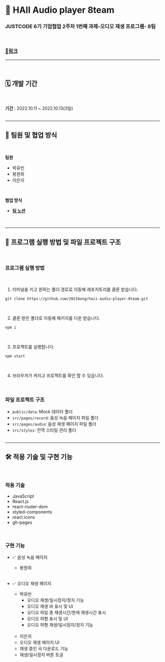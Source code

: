 # 💫 HAII Audio player 8team

### JUSTCODE 6기 기업협업 2주차 1번째 과제-오디오 재생 프로그램- 8팀

<br />

### **[📌링크](https://2021bong.github.io/haii-audio-player-8team/)**

---

<br />

## 🗓 개발 기간

<br />

**기간** : 2022.10.11 ~ 2022.10.13(3일)
<br />
<br />

---

## 🤹 팀원 및 협업 방식

<br />

**팀원**

- 박유빈
- 봉원희
- 이은지

<br />

**협업 방식**

- **[팀 노션](https://www.notion.so/wecode/aae6c129b9c448c0a0ded1c5fb783437?p=c2f52017627b4bd881575a29681a0415&pm=c)**

  <br />

---

## 🚧 프로그램 실행 방법 및 파일 프로젝트 구조

  <br />

### 프로그램 실행 방법

<br />

1.  터미널을 키고 원하는 폴더 경로로 이동해 레포지토리를 클론 받습니다.

```
git clone https://github.com/2021bong/haii-audio-player-8team.git
```

<br />

2.  클론 받은 폴더로 이동해 패키지를 다운 받습니다.

```
npm i
```

<br />

3.  프로젝트를 실행합니다.

```
npm start
```

<br />

4. 브라우저가 켜지고 프로젝트를 확인 할 수 있습니다.
   <br />
   <br />
   <br />

### 파일 프로젝트 구조

- `public/data`: Mock 데이터 폴더
- `src/pages/record`: 음성 녹음 페이지 파일 폴더
- `src/pages/audio`: 음성 재생 페이지 파일 폴더
- `src/styles`: 전역 스타일 관리 폴더
  <br />
  <br />

---

## 🛠 적용 기술 및 구현 기능

<br />

### 적용 기술

- JavaScript
- React.js
- react-router-dom
- styled-components
- react icons
- gh-pages

<br />

### 구현 기능

- ✅ 음성 녹음 페이지

  - 봉원희

  <br />

- ✅ 오디오 재생 페이지

  - 박유빈
    + 오디오 재생/일시정지/정지 기능
    + 오디오 재생 바 표시 및 UI
    + 오디오 파일 총 재생시간/현재 재생시간 표시
    + 오디오 파형 표시 및 UI
    + 오디오 파형 재생/일시정지/정지 기능

  <br />

  - 이은지
  - 오디오 재생 페이지 UI 
  - 재생 중인 곡 다운로드 기능
  - 재생/일시정지 버튼 토글
